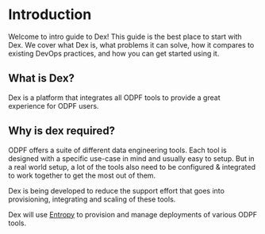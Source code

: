 # Introduction

Welcome to intro guide to Dex! This guide is the best place to start with Dex. We cover what Dex is, what problems it can solve, how it compares to existing DevOps practices, and how you can get started using it.

## What is Dex?

Dex is a platform that integrates all ODPF tools to provide a great experience for ODPF users.

## Why is dex required?

ODPF offers a suite of different data engineering tools. Each tool is designed with a specific use-case in mind and usually easy to setup. But in a real world setup, a lot of the tools also need to be configured & integrated to work together to get the most out of them.

Dex is being developed to reduce the support effort that goes into provisioning, integrating and scaling of these tools.

Dex will use [Entropy](https://github.com/odpf/entropy) to provision and manage deployments of various ODPF tools.

